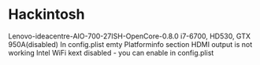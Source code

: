 # Hackintosh
Lenovo-ideacentre-AIO-700-27ISH-OpenCore-0.8.0
i7-6700, HD530, GTX 950A(disabled)
In config.plist emty Platforminfo section
HDMI output is not working
Intel WiFi kext disabled - you can enable in config.plist
